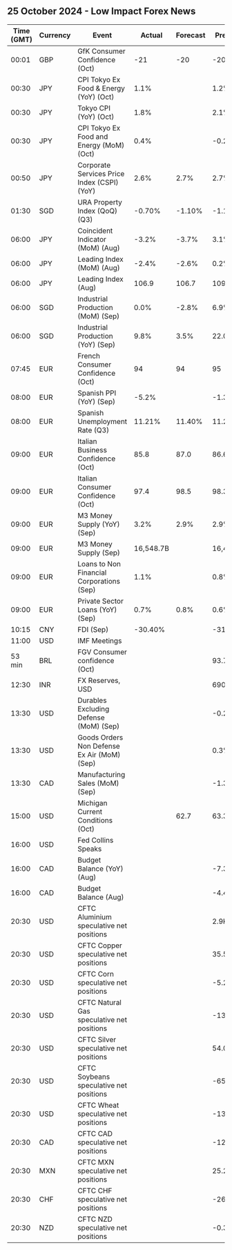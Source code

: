 ## 25 October 2024 - Low Impact Forex News

| Time (GMT) | Currency | Event | Actual | Forecast | Previous |
|------|----------|-------|--------|----------|----------|
| 00:01 | GBP | GfK Consumer Confidence (Oct) | -21 | -20 | -20 |
| 00:30 | JPY | CPI Tokyo Ex Food & Energy (YoY) (Oct) | 1.1% |  | 1.2% |
| 00:30 | JPY | Tokyo CPI (YoY) (Oct) | 1.8% |  | 2.1% |
| 00:30 | JPY | CPI Tokyo Ex Food and Energy (MoM) (Oct) | 0.4% |  | -0.2% |
| 00:50 | JPY | Corporate Services Price Index (CSPI) (YoY) | 2.6% | 2.7% | 2.7% |
| 01:30 | SGD | URA Property Index (QoQ) (Q3) | -0.70% | -1.10% | -1.10% |
| 06:00 | JPY | Coincident Indicator (MoM) (Aug) | -3.2% | -3.7% | 3.1% |
| 06:00 | JPY | Leading Index (MoM) (Aug) | -2.4% | -2.6% | 0.2% |
| 06:00 | JPY | Leading Index (Aug) | 106.9 | 106.7 | 109.3 |
| 06:00 | SGD | Industrial Production (MoM) (Sep) | 0.0% | -2.8% | 6.9% |
| 06:00 | SGD | Industrial Production (YoY) (Sep) | 9.8% | 3.5% | 22.0% |
| 07:45 | EUR | French Consumer Confidence (Oct) | 94 | 94 | 95 |
| 08:00 | EUR | Spanish PPI (YoY) (Sep) | -5.2% |  | -1.3% |
| 08:00 | EUR | Spanish Unemployment Rate (Q3) | 11.21% | 11.40% | 11.27% |
| 09:00 | EUR | Italian Business Confidence (Oct) | 85.8 | 87.0 | 86.6 |
| 09:00 | EUR | Italian Consumer Confidence (Oct) | 97.4 | 98.5 | 98.3 |
| 09:00 | EUR | M3 Money Supply (YoY) (Sep) | 3.2% | 2.9% | 2.9% |
| 09:00 | EUR | M3 Money Supply (Sep) | 16,548.7B |  | 16,435.2B |
| 09:00 | EUR | Loans to Non Financial Corporations (Sep) | 1.1% |  | 0.8% |
| 09:00 | EUR | Private Sector Loans (YoY) (Sep) | 0.7% | 0.8% | 0.6% |
| 10:15 | CNY | FDI (Sep) | -30.40% |  | -31.50% |
| 11:00 | USD | IMF Meetings |  |  |  |
| 53 min | BRL | FGV Consumer confidence (Oct) |  |  | 93.7 |
| 12:30 | INR | FX Reserves, USD |  |  | 690.43B |
| 13:30 | USD | Durables Excluding Defense (MoM) (Sep) |  |  | -0.2% |
| 13:30 | USD | Goods Orders Non Defense Ex Air (MoM) (Sep) |  |  | 0.3% |
| 13:30 | CAD | Manufacturing Sales (MoM) (Sep) |  |  | -1.3% |
| 15:00 | USD | Michigan Current Conditions (Oct) |  | 62.7 | 63.3 |
| 16:00 | USD | Fed Collins Speaks |  |  |  |
| 16:00 | CAD | Budget Balance (YoY) (Aug) |  |  | -7.30B |
| 16:00 | CAD | Budget Balance (Aug) |  |  | -4.40B |
| 20:30 | USD | CFTC Aluminium speculative net positions |  |  | 2.9K |
| 20:30 | USD | CFTC Copper speculative net positions |  |  | 35.5K |
| 20:30 | USD | CFTC Corn speculative net positions |  |  | -5.2K |
| 20:30 | USD | CFTC Natural Gas speculative net positions |  |  | -139.4K |
| 20:30 | USD | CFTC Silver speculative net positions |  |  | 54.0K |
| 20:30 | USD | CFTC Soybeans speculative net positions |  |  | -65.4K |
| 20:30 | USD | CFTC Wheat speculative net positions |  |  | -13.7K |
| 20:30 | CAD | CFTC CAD speculative net positions |  |  | -122.4K |
| 20:30 | MXN | CFTC MXN speculative net positions |  |  | 25.2K |
| 20:30 | CHF | CFTC CHF speculative net positions |  |  | -26.2K |
| 20:30 | NZD | CFTC NZD speculative net positions |  |  | -0.3K |
